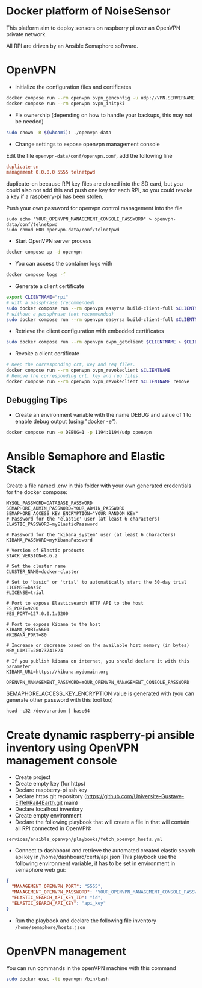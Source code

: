 # Docker platform of NoiseSensor

This platform aim to deploy sensors on raspberry pi over an OpenVPN private network.

All RPI are driven by an Ansible Semaphore software.


# OpenVPN

* Initialize the configuration files and certificates

```bash
docker compose run --rm openvpn ovpn_genconfig -u udp://VPN.SERVERNAME.COM
docker compose run --rm openvpn ovpn_initpki
```

* Fix ownership (depending on how to handle your backups, this may not be needed)

```bash
sudo chown -R $(whoami): ./openvpn-data
```

* Change settings to expose openvpn management console

Edit the file `openvpn-data/conf/openvpn.conf`, add the following line

```ini
duplicate-cn
management 0.0.0.0 5555 telnetpwd
```

duplicate-cn because RPI key files are cloned into the SD card, but you could also not add this and push one key for each RPI, so you could revoke a key if a raspberry-pi has been stolen.

Push your own password for openvpn control management into the file

```shell
sudo echo "YOUR_OPENVPN_MANAGEMENT_CONSOLE_PASSWORD" > openvpn-data/conf/telnetpwd
sudo chmod 600 openvpn-data/conf/telnetpwd
```

* Start OpenVPN server process

```bash
docker compose up -d openvpn
```

* You can access the container logs with

```bash
docker compose logs -f
```

* Generate a client certificate

```bash
export CLIENTNAME="rpi"
# with a passphrase (recommended)
sudo docker compose run --rm openvpn easyrsa build-client-full $CLIENTNAME
# without a passphrase (not recommended)
sudo docker compose run --rm openvpn easyrsa build-client-full $CLIENTNAME nopass
```

* Retrieve the client configuration with embedded certificates

```bash
sudo docker compose run --rm openvpn ovpn_getclient $CLIENTNAME > $CLIENTNAME.ovpn
```

* Revoke a client certificate

```bash
# Keep the corresponding crt, key and req files.
docker compose run --rm openvpn ovpn_revokeclient $CLIENTNAME
# Remove the corresponding crt, key and req files.
docker compose run --rm openvpn ovpn_revokeclient $CLIENTNAME remove
```

## Debugging Tips

* Create an environment variable with the name DEBUG and value of 1 to enable debug output (using "docker -e").

```bash
docker compose run -e DEBUG=1 -p 1194:1194/udp openvpn
```

# Ansible Semaphore and Elastic Stack


Create a file named .env in this folder with your own generated credentials for the docker compose:

```shell
MYSQL_PASSWORD=DATABASE_PASSWORD
SEMAPHORE_ADMIN_PASSWORD=YOUR_ADMIN_PASSWORD
SEMAPHORE_ACCESS_KEY_ENCRYPTION="YOUR_RANDOM_KEY"
# Password for the 'elastic' user (at least 6 characters)
ELASTIC_PASSWORD=myElasticPassword

# Password for the 'kibana_system' user (at least 6 characters)
KIBANA_PASSWORD=myKibanaPassword

# Version of Elastic products
STACK_VERSION=8.6.2

# Set the cluster name
CLUSTER_NAME=docker-cluster

# Set to 'basic' or 'trial' to automatically start the 30-day trial
LICENSE=basic
#LICENSE=trial

# Port to expose Elasticsearch HTTP API to the host
ES_PORT=9200
#ES_PORT=127.0.0.1:9200

# Port to expose Kibana to the host
KIBANA_PORT=5601
#KIBANA_PORT=80

# Increase or decrease based on the available host memory (in bytes)
MEM_LIMIT=28073741824

# If you publish kibana on internet, you should declare it with this parameter
KIBANA_URL=https://kibana.mydomain.org

OPENVPN_MANAGEMENT_PASSWORD=YOUR_OPENVPN_MANAGEMENT_CONSOLE_PASSWORD
```

SEMAPHORE_ACCESS_KEY_ENCRYPTION value is generated with (you can generate other password with this tool too)

```shell
head -c32 /dev/urandom | base64
```

# Create dynamic raspberry-pi ansible inventory using OpenVPN management console

- Create project
- Create empty key (for https)
- Declare raspberry-pi ssh key
- Declare https git repository (https://github.com/Universite-Gustave-Eiffel/Rail4Earth.git main)
- Declare localhost inventory
- Create empty environment
- Declare the following playbook that will create a file in that will contain all RPI connected in OpenVPN:

```services/ansible_openvpn/playbooks/fetch_openvpn_hosts.yml```

- Connect to dashboard and retrieve the automated created elastic search api key in /home/dashboard/certs/api.json
This playbook use the following environment variable, it has to be set in environment in semaphore web gui:

```json
{ 
  "MANAGEMENT_OPENVPN_PORT": "5555",
  "MANAGEMENT_OPENVPN_PASSWORD": "YOUR_OPENVPN_MANAGEMENT_CONSOLE_PASSWORD",
  "ELASTIC_SEARCH_API_KEY_ID": "id",
  "ELASTIC_SEARCH_API_KEY": "api_key"
}
```
- Run the playbook and declare the following file inventory `/home/semaphore/hosts.json`



# OpenVPN management

You can run commands in the openVPN machine with this command

```sh
sudo docker exec -ti openvpn /bin/bash
```


